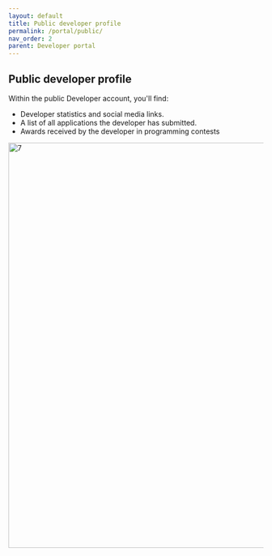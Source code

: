 ```yaml
---
layout: default
title: Public developer profile
permalink: /portal/public/
nav_order: 2
parent: Developer portal
---
```


## Public developer profile

Within the public Developer account, you'll find:

 - Developer statistics and social media links.
 - A list of all applications the developer has submitted.
 - Awards received by the developer in programming contests

<img width="800" alt="7" src="/assets/images/portal/7.svg">

